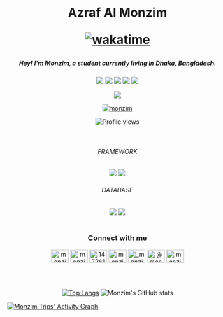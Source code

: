 <h5 align="center"><b align="center"><img style='height: 10; width: 40%; object-fit: fit'
src="https://media.giphy.com/media/Wj7lNjMNDxSmc/giphy.gif"></b></h5>
<h1 align="center"><b>Azraf Al Monzim

[![wakatime](https://wakatime.com/badge/user/4de035b5-4b65-4ee4-8510-086ef8f867ce.svg)](https://wakatime.com/@4de035b5-4b65-4ee4-8510-086ef8f867ce)</b></h1>

<h5 align="center"> Hey! I'm Monzim, a student currently living in Dhaka, Bangladesh.</h5>

<div align="center">
  <img src="https://img.shields.io/badge/dart-%230175C2.svg?style=for-the-badge&logo=dart&logoColor=white">
  <img src="https://img.shields.io/badge/java-%23ED8B00.svg?style=for-the-badge&logo=java&logoColor=white">
  <img src="https://img.shields.io/badge/lua-%232C2D72.svg?style=for-the-badge&logo=lua&logoColor=white">
  <img src="https://img.shields.io/badge/javascript-%23323330.svg?style=for-the-badge&logo=javascript&logoColor=%23F7DF1E">
  <img src="https://img.shields.io/badge/typescript-%23007ACC.svg?style=for-the-badge&logo=typescript&logoColor=white">
</div>
<p>
<div align="center" >
<img src="https://img.shields.io/badge/From%20Hello%20World%20I've%20Written-229%20Thousand%20lines%20of%20code-00A98F?style=social">
</div>
<p>
<p align="center"> <a href="https://twitter.com/monzim" target="blank"><img src="https://img.shields.io/twitter/follow/monzim?logo=twitter&style=for-the-badge" alt="monzim" /></a>

<div align="center">
  
  ![Profile views](https://gpvc.arturio.dev/monzim)</div>
</p><br>

<div align="center">
<h6>FRAMEWORK</h6> 
<img src="https://img.shields.io/badge/Flutter-%2302569B.svg?style=for-the-badge&logo=Flutter&logoColor=white">
<img src="https://img.shields.io/badge/angular-%23DD0031.svg?style=for-the-badge&logo=angular&logoColor=white">
<h6>DATABASE</h6>
<img src="https://img.shields.io/badge/MongoDB-%234ea94b.svg?style=for-the-badge&logo=mongodb&logoColor=white">
<img src="https://img.shields.io/badge/firebase-%23039BE5.svg?style=for-the-badge&logo=firebase">
</div>
<br>

<h3 align="center">Connect with me</h3>
<p align="center">
<a href="https://twitter.com/monzim" target="blank"><img align="center" src="https://raw.githubusercontent.com/rahuldkjain/github-profile-readme-generator/master/src/images/icons/Social/twitter.svg" alt="monzim" height="30" width="40" /></a>
<a href="https://linkedin.com/in/monzim" target="blank"><img align="center" src="https://raw.githubusercontent.com/rahuldkjain/github-profile-readme-generator/master/src/images/icons/Social/linked-in-alt.svg" alt="monzim" height="30" width="40" /></a>
<a href="https://stackoverflow.com/users/14726120" target="blank"><img align="center" src="https://raw.githubusercontent.com/rahuldkjain/github-profile-readme-generator/master/src/images/icons/Social/stack-overflow.svg" alt="14726120" height="30" width="40" /></a>
<a href="https://fb.com/Azraf.Monzim" target="blank"><img align="center" src="https://raw.githubusercontent.com/rahuldkjain/github-profile-readme-generator/master/src/images/icons/Social/facebook.svg" alt="monzim" height="30" width="40" /></a>
<a href="https://instagram.com/_monzim" target="blank"><img align="center" src="https://raw.githubusercontent.com/rahuldkjain/github-profile-readme-generator/master/src/images/icons/Social/instagram.svg" alt="_monzim" height="30" width="40" /></a>
<a href="https://hashnode.com/@monzim" target="blank"><img align="center" src="https://raw.githubusercontent.com/rahuldkjain/github-profile-readme-generator/master/src/images/icons/Social/hashnode.svg" alt="@monzim" height="30" width="40" /></a>
<a href="https://www.youtube.com/c/monzim" target="blank"><img align="center" src="https://raw.githubusercontent.com/rahuldkjain/github-profile-readme-generator/master/src/images/icons/Social/youtube.svg" alt="monzim" height="30" width="40" /></a></p>
<br>
<h2></h2>
<div align="center">
  
[![Top Langs](https://github-readme-stats.vercel.app/api/top-langs/?username=monzim&layout=compact&$disable_animations=true&border_radius=5&border_color=000000$disable_animations=true&show_icons=true&theme=github_dark)](https://monzim.web.app)
![Monzim's GitHub stats](https://github-readme-stats.vercel.app/api?username=monzim&include_all_commits=true&count_private=true&show_icons=false&line_height=20&$disable_animations=true&border_radius=5&border_color=000000$disable_animations=true&show_icons=true&theme=github_dark)
</div>

[![Monzim Trips' Activity Graph](https://activity-graph.herokuapp.com/graph?username=monzim&custom_title=Monzim%20Trips's%20Contribution%20Graph&theme=react-dark&color=C2D0D8&hide_border=false&line=4C8EDA&point=F7F7F7)](https://monzim.web.app)
